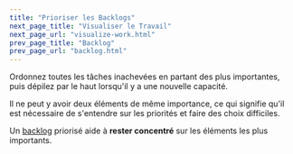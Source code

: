 ```yaml
---
title: "Prioriser les Backlogs"
next_page_title: "Visualiser le Travail"
next_page_url: "visualize-work.html"
prev_page_title: "Backlog"
prev_page_url: "backlog.html"
---
```



<div class="card summary"><div class="card-body">Ordonnez toutes les tâches inachevées en partant des plus importantes, puis dépilez par le haut lorsqu'il y a une nouvelle capacité.
</div></div>

Il ne peut y avoir deux éléments de même importance, ce qui signifie qu'il est nécessaire de s'entendre sur les priorités et faire des choix difficiles.

Un <a href="glossary.html#entry-backlog" class="glossary-tooltip" data-toggle="tooltip" title="Backlog: Une liste (souvent priorisée) de tâches inachevées (typiquement un livrable, une exigence ou un moteur) qui doivent être traités.">backlog</a> priorisé aide à **rester concentré** sur les éléments les plus importants.